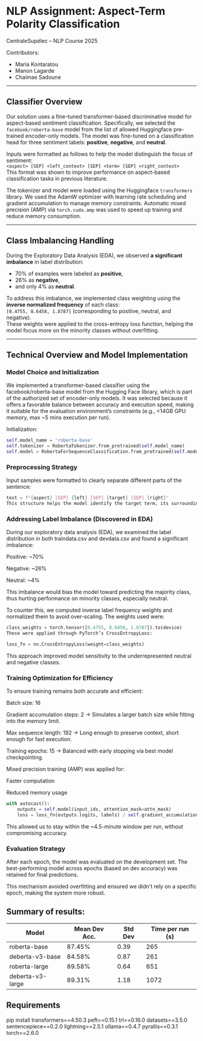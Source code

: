 
# NLP Assignment: Aspect-Term Polarity Classification
CentraleSupélec – NLP Course 2025


Contributors:
- Maria Kontaratou
- Manon Lagarde
- Chaimae Sadoune

---

## Classifier Overview

Our solution uses a fine-tuned transformer-based discriminative model for aspect-based sentiment classification. Specifically, we selected the `facebook/roberta-base` model from the list of allowed Huggingface pre-trained encoder-only models. The model was fine-tuned on a classification head for three sentiment labels: **positive**, **negative**, and **neutral**.

Inputs were formatted as follows to help the model distinguish the focus of sentiment:  
`<aspect> [SEP] <left_context> [SEP] <term> [SEP] <right_context>`  
This format was shown to improve performance on aspect-based classification tasks in previous literature.

The tokenizer and model were loaded using the Huggingface `transformers` library. We used the AdamW optimizer with learning rate scheduling and gradient accumulation to manage memory constraints. Automatic mixed precision (AMP) via `torch.cuda.amp` was used to speed up training and reduce memory consumption.

---

## Class Imbalancing Handling
During the Exploratory Data Analysis (EDA), we observed **a significant imbalance** in label distribution:  
- 70% of examples were labeled as **positive**,  
- 26% as **negative**,  
- and only 4% as **neutral**.

To address this imbalance, we implemented class weighting using the **inverse normalized frequency** of each class:  
`[0.4755, 8.6458, 1.8787]` (corresponding to positive, neutral, and negative).  
These weights were applied to the cross-entropy loss function, helping the model focus more on the minority classes without overfitting.

---

## Technical Overview and Model Implementation
### Model Choice and Initialization
We implemented a transformer-based classifier using the facebook/roberta-base model from the Hugging Face library, which is part of the authorized set of encoder-only models. It was selected because it offers a favorable balance between accuracy and execution speed, making it suitable for the evaluation environment’s constraints (e.g., <14GB GPU memory, max ~5 mins execution per run).

Initialization:


```python
self.model_name = 'roberta-base'
self.tokenizer = RobertaTokenizer.from_pretrained(self.model_name)
self.model = RobertaForSequenceClassification.from_pretrained(self.model_name, num_labels=3)
```

### Preprocessing Strategy
Input samples were formatted to clearly separate different parts of the sentence:


```python
text = f"{aspect} [SEP] {left} [SEP] {target} [SEP] {right}"
This structure helps the model identify the target term, its surrounding context, and the aspect category, all of which are crucial for accurate aspect-term polarity classification.
```

### Addressing Label Imbalance (Discovered in EDA)
During our exploratory data analysis (EDA), we examined the label distribution in both traindata.csv and devdata.csv and found a significant imbalance:

Positive: ~70%

Negative: ~26%

Neutral: ~4%

This imbalance would bias the model toward predicting the majority class, thus hurting performance on minority classes, especially neutral.

To counter this, we computed inverse label frequency weights and normalized them to avoid over-scaling. The weights used were:


```python
class_weights = torch.tensor([0.4755, 8.6458, 1.8787]).to(device)
These were applied through PyTorch’s CrossEntropyLoss:
```

```python
loss_fn = nn.CrossEntropyLoss(weight=class_weights)
```
This approach improved model sensitivity to the underrepresented neutral and negative classes.

### Training Optimization for Efficiency
To ensure training remains both accurate and efficient:

Batch size: 16

Gradient accumulation steps: 2
→ Simulates a larger batch size while fitting into the memory limit.

Max sequence length: 192
→ Long enough to preserve context, short enough for fast execution.

Training epochs: 15
→ Balanced with early stopping via best model checkpointing.

Mixed precision training (AMP) was applied for:

Faster computation

Reduced memory usage

```python
with autocast():
    outputs = self.model(input_ids, attention_mask=attn_mask)
    loss = loss_fn(outputs.logits, labels) / self.gradient_accumulation_steps
```
This allowed us to stay within the ~4.5-minute window per run, without compromising accuracy.

### Evaluation Strategy
After each epoch, the model was evaluated on the development set. The best-performing model across epochs (based on dev accuracy) was retained for final predictions.

This mechanism avoided overfitting and ensured we didn't rely on a specific epoch, making the system more robust.

## Summary of results:

Model               | Mean Dev Acc. | Std Dev | Time per run (s)
--------------------|---------------|---------|------------------
roberta-base        | 87.45%        | 0.39    | 265
deberta-v3-base     | 84.58%        | 0.87    | 261
roberta-large       | 89.58%        | 0.64    | 651
deberta-v3-large    | 89.31%        | 1.18    | 1072

## Requirements
pip install transformers==4.50.3 peft==0.15.1 trl==0.16.0 datasets==3.5.0 \
sentencepiece==0.2.0 lightning==2.5.1 ollama==0.4.7 pyrallis==0.3.1 torch==2.6.0
